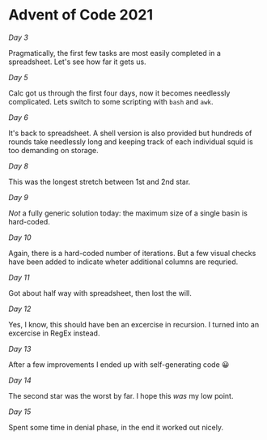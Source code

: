 # Advent of Code 2021

_Day 3_

Pragmatically, the first few tasks are most easily completed in a spreadsheet. Let's see how far it gets us.

_Day 5_

Calc got us through the first four days, now it becomes needlessly complicated. Lets switch to some scripting with `bash` and `awk`.

_Day 6_

It's back to spreadsheet. A shell version is also provided but hundreds of rounds take needlessly long and keeping track of each individual squid is too demanding on storage.

_Day 8_

This was the longest stretch between 1st and 2nd star.

_Day 9_

*Not* a fully generic solution today: the maximum size of a single basin is hard-coded.

_Day 10_

Again, there is a hard-coded number of iterations. But a few visual checks have been added to indicate wheter additional columns are requried.

_Day 11_

Got about half way with spreadsheet, then lost the will.

_Day 12_

Yes, I know, this should have ben an excercise in recursion. I turned into an excercise in RegEx instead.

_Day 13_

After a few improvements I ended up with self-generating code 😀

_Day 14_

The second star was the worst by far. I hope this *was* my low point.

_Day 15_

Spent some time in denial phase, in the end it worked out nicely.


